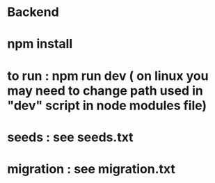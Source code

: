 # Backend
# npm install
# to run : npm run dev  ( on linux you may need to change path used in "dev" script in node modules file)   
# seeds : see seeds.txt
# migration : see migration.txt